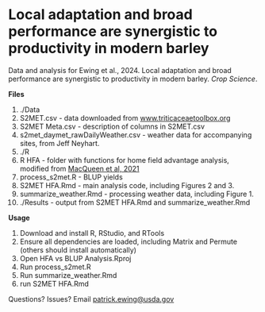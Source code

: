 # Local adaptation and broad performance are synergistic to productivity in modern barley
Data and analysis for Ewing et al., 2024. Local adaptation and broad performance are synergistic to productivity in modern barley. *Crop Science*.

**Files**

1. ./Data
  1. S2MET.csv - data downloaded from www.triticaceaetoolbox.org
  2. S2MET Meta.csv - description of columns in S2MET.csv
  3. s2met_daymet_rawDailyWeather.csv - weather data for accompanying sites, from Jeff Neyhart.
2. ./R
  1. R HFA - folder with functions for home field advantage analysis, modified from [MacQueen et al, 2021](https://doi.org/10.1002/csc2.20694)
  2. process_s2met.R - BLUP yields
  3. S2MET HFA.Rmd - main analysis code, including Figures 2 and 3.
  4. summarize_weather.Rmd - processing weather data, including Figure 1.
3. ./Results - output from S2MET HFA.Rmd and summarize_weather.Rmd

**Usage**

1. Download and install R, RStudio, and RTools
2. Ensure all dependencies are loaded, including Matrix and Permute (others should install automatically)
3. Open HFA vs BLUP Analysis.Rproj
4. Run process_s2met.R
5. Run summarize_weather.Rmd
6. run S2MET HFA.Rmd

Questions? Issues? Email patrick.ewing@usda.gov
